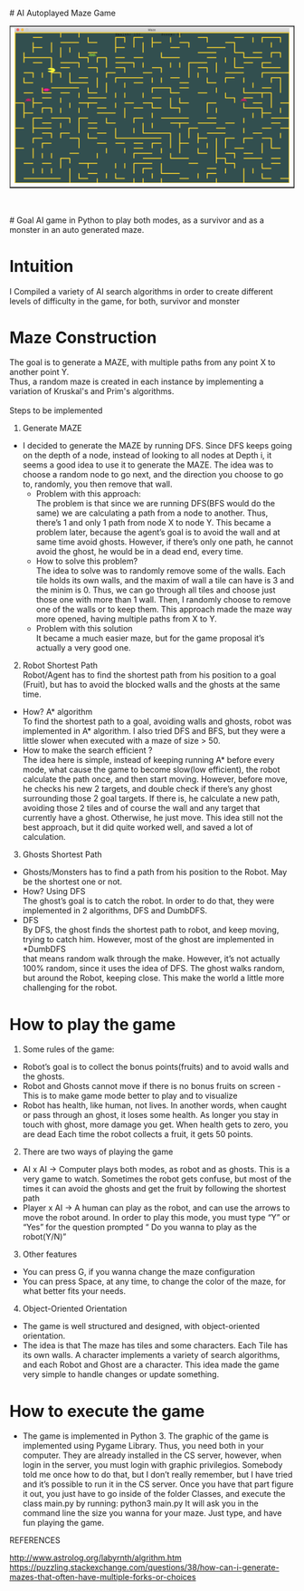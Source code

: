 </br> 
# AI Autoplayed Maze Game
  <table border=1>
     <tr align='center' > 
        <td><img src="https://github.com/thiagosantos1/AI_Maze_Game/blob/master/Images/running_game/20_20.png" width="1200"</td>                 </tr>
  </table>
  </br> </br> 
# Goal
AI game in Python to play both modes, as a survivor and as a monster in an auto generated maze. 

# Intuition 
I Compiled a variety of AI search algorithms in order to create different levels of difficulty in the game, for both, survivor and monster

# Maze Construction
The goal is to generate a MAZE, with multiple paths from any point X to another point Y. </br>
Thus, a random maze is created in each instance by implementing a variation of Kruskal's and Prim's algorithms. </br>
</br>
Steps to be implemented
1) Generate MAZE </br>
* I decided to generate the MAZE by running DFS. Since DFS keeps going on the depth of a node, instead of looking to all nodes at Depth i, it seems a good idea to use it to generate the MAZE. The idea was to choose a random node to go next, and the direction you choose to go to, randomly, you then remove that wall. 
  * Problem with this approach: </br>
  The problem is that since we are running  DFS(BFS would do the same) we are calculating a path from a node to another. Thus, there’s 1 and only 1 path from node X to node Y. This became a problem later, because the agent’s goal is to avoid the wall and at same time avoid ghosts. However, if there’s only one path, he cannot avoid the ghost, he would be in a dead end, every time. 
  * How to solve this problem?  </br>
The idea to solve was to randomly remove some of the walls. Each tile holds its own walls, and the maxim of wall a tile can have is 3 and the minim is 0. Thus, we can go through all tiles and choose just those one with more than 1 wall. Then, I randomly choose to remove one of the walls or to keep them. This approach made the maze way more opened, having multiple paths from X to Y. 
  * Problem with this solution  </br>
  It became a much easier maze, but for the game proposal it’s actually a very good one.

2) Robot Shortest Path </br>
Robot/Agent has to find the shortest path from his position to a goal (Fruit), but has to avoid the blocked walls and the ghosts at the same time. 
  * How? A* algorithm  </br>
  To find the shortest path to a goal, avoiding walls and ghosts, robot was implemented in A* algorithm. I also tried DFS and BFS, but they were a little slower when executed with a maze of size > 50. 
  * How to make the search efficient ?  </br>
  The idea here is simple, instead of keeping running A* before every mode, what cause the game to become slow(low efficient), the robot calculate the path once, and then start moving. However, before move, he checks his new 2 targets, and double check if there’s any ghost surrounding those 2 goal targets. If there is, he calculate a new path, avoiding those 2 tiles and of course the wall and any target that currently have a ghost. Otherwise, he just move. This idea still not the best approach, but it did quite worked well, and saved a lot of calculation. 

3) Ghosts Shortest Path </br>
  * Ghosts/Monsters has to find a path from his position to the Robot. May be the shortest one or not.
   * How? Using DFS  </br>
The ghost’s goal is to catch the robot. In order to do that, they were implemented in 2 algorithms, DFS and DumbDFS.
   * DFS  </br>
  By DFS, the ghost finds the shortest path to robot, and keep moving, trying to catch him. However, most of the ghost are implemented in    *DumbDFS  </br>
  that means random walk through the make. However, it’s not actually 100% random, since it uses the idea of DFS. The ghost walks random, but around the Robot, keeping close. This make the world a little more challenging for the robot.


# How to play the game

1) Some rules of the game:
* Robot’s goal is to collect the bonus points(fruits) and to avoid walls and the ghosts.
* Robot and Ghosts cannot move if there is no bonus fruits on screen - This is to make game mode better to play and to visualize
* Robot has health, like human, not lives. In another words, when caught or pass through an ghost, it loses some health. As longer you stay in touch with ghost, more damage you get. When health gets to zero, you are dead
Each time the robot collects a fruit, it gets 50 points.

2) There are two ways of playing the game 
* AI x AI → Computer plays both modes, as robot and as ghosts.  This is a very game to watch. Sometimes the robot gets confuse, but most of the times it can avoid the ghosts and get the fruit by following the shortest path
* Player x AI → A human can play as the robot, and can use the arrows to move the robot around. In order to play this mode, you must type “Y” or “Yes” for the question prompted “ Do you wanna to play as the robot(Y/N)” 

3) Other features
* You can press G, if you wanna change the maze configuration
* You can press Space, at any time, to change the color of the maze, for what better fits your needs.

4) Object-Oriented Orientation
* The game is well structured and designed, with object-oriented orientation.
* The idea is that The maze has tiles and some characters. Each Tile has its own walls. A character implements a variety of search algorithms, and each Robot and Ghost are a character. This idea made the game very simple to handle changes or update something.


# How to execute the game

* The game is implemented in Python 3. The graphic of the game is implemented using Pygame Library. Thus, you need both in your computer. They are already installed in the CS server, however, when login in the server, you must login with graphic privilegios. Somebody told me once how to do that, but I don’t really remember, but I have tried and it’s possible to run it in the CS server. 
Once you have that part figure it out, you just have to go inside of the folder Classes, and execute the class main.py by running: python3 main.py
It will ask you in the command line the size you wanna for your maze. Just type, and have fun playing the game.



REFERENCES

http://www.astrolog.org/labyrnth/algrithm.htm
https://puzzling.stackexchange.com/questions/38/how-can-i-generate-mazes-that-often-have-multiple-forks-or-choices

